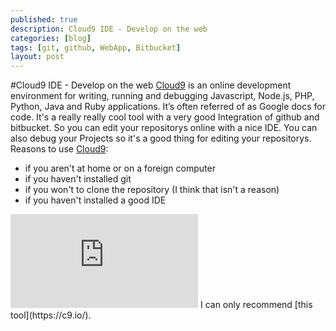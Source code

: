 ```yaml
---
published: true
description: Cloud9 IDE - Develop on the web
categories: [blog]
tags: [git, github, WebApp, Bitbucket]
layout: post
---
```

#Cloud9 IDE - Develop on the web
[Cloud9](https://c9.io/) is an online development environment for writing, running and debugging Javascript, Node.js, PHP, Python, Java and Ruby applications. It’s often referred of as Google docs for code.
It's a really really cool tool with a very good Integration of github and bitbucket. So you can edit your repositorys online with a nice IDE. You can also debug your Projects so it's a good thing for editing your repositorys. 
Reasons to use [Cloud9](https://c9.io/):
* if you aren't at home or on a foreign computer
* if you haven't installed git
* if you won't to clone the repository (I think that isn't a reason)
* if you haven't installed a good IDE
<iframe class="span8" id="ytplayer" type="text/html" src="http://www.youtube.com/embed/bUfrKO0YueM?autoplay=1&amp;rel=0&amp;showinfo=0" frameborder="0"></iframe>
I can only recommend [this tool](https://c9.io/). 
